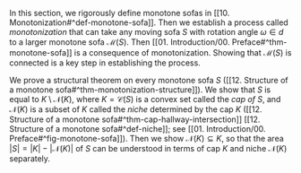 In this section, we rigorously define monotone sofas in [[10. Monotonization#^def-monotone-sofa]]. Then we establish a process called _monotonization_ that can take any moving sofa $S$ with rotation angle $\omega \in d$ to a larger monotone sofa $\mathcal{M}(S)$. Then [[01. Introduction/00. Preface#^thm-monotone-sofa]] is a consequence of monotonization. Showing that $\mathcal{M}(S)$ is connected is a key step in establishing the process.

We prove a structural theorem on every monotone sofa $S$ ([[12. Structure of a monotone sofa#^thm-monotonization-structure]]). We show that $S$ is equal to $K \setminus \mathcal{N}(K)$, where $K = \mathcal{C}(S)$ is a convex set called the _cap of_ $S$, and $\mathcal{N}(K)$ is a subset of $K$ called the _niche_ determined by the cap $K$ ([[12. Structure of a monotone sofa#^thm-cap-hallway-intersection]] [[12. Structure of a monotone sofa#^def-niche]]; see [[01. Introduction/00. Preface#^fig-monotone-sofa]]). Then we show $\mathcal{N}(K) \subseteq K$, so that the area $|S| = |K| - |\mathcal{N}(K)|$ of $S$ can be understood in terms of cap $K$ and niche $\mathcal{N}(K)$ separately.